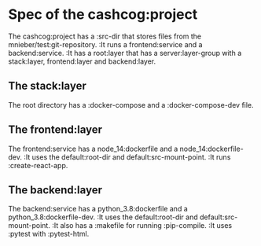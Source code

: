 # Spec of the cashcog:project

The cashcog:project has a :src-dir that stores files from the mnieber/test:git-repository.
:It runs a frontend:service and a backend:service.
:It has a root:layer that has a server:layer-group with a stack:layer, frontend:layer and backend:layer.

## The stack:layer

The root directory has a :docker-compose and a :docker-compose-dev file.

## The frontend:layer

The frontend:service has a node_14:dockerfile and a node_14:dockerfile-dev.
:It uses the default:root-dir and default:src-mount-point.
:It runs :create-react-app.

## The backend:layer

The backend:service has a python_3.8:dockerfile and a python_3.8:dockerfile-dev.
:It uses the default:root-dir and default:src-mount-point.
:It also has a :makefile for running :pip-compile.
:It uses :pytest with :pytest-html.
